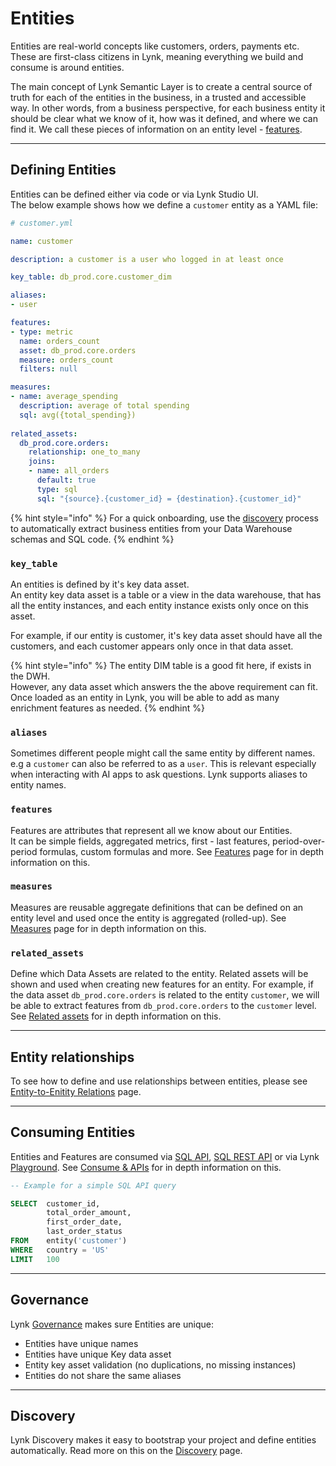 # Entities

Entities are real-world concepts like customers, orders, payments etc.\
These are first-class citizens in Lynk, meaning everything we build and consume is around entities.

The main concept of Lynk Semantic Layer is to create a central source of truth for each of the entities in the business, in a trusted and accessible way. In other words, from a business perspective, for each business entity it should be clear what we know of it, how was it defined, and where we can find it. We call these pieces of information on an entity level - [features](features/).

***

## Defining Entities

Entities can be defined either via code or via Lynk Studio UI.\
The below example shows how we define a `customer` entity as a YAML file:

```yaml
# customer.yml

name: customer

description: a customer is a user who logged in at least once

key_table: db_prod.core.customer_dim

aliases:
- user

features:
- type: metric
  name: orders_count
  asset: db_prod.core.orders
  measure: orders_count
  filters: null

measures:
- name: average_spending
  description: average of total spending
  sql: avg({total_spending})
  
related_assets:
  db_prod.core.orders:
    relationship: one_to_many
    joins:
    - name: all_orders
      default: true
      type: sql
      sql: "{source}.{customer_id} = {destination}.{customer_id}"

```

{% hint style="info" %}
For a quick onboarding, use the [discovery](entities.md#discovery) process to automatically extract business entities from your Data Warehouse schemas and SQL code.
{% endhint %}

### `key_table`

An entities is defined by it's key data asset.\
An entity key data asset is a table or a view in the data warehouse, that has all the entity instances, and each entity instance exists only once on this asset.

For example, if our entity is customer, it's key data asset should have all the customers, and each customer appears only once in that data asset.

{% hint style="info" %}
The entity DIM table is a good fit here, if exists in the DWH.\
However, any data asset which answers the the above requirement can fit. Once loaded as an entity in Lynk, you will be able to add as many enrichment features as needed.
{% endhint %}

### `aliases`

Sometimes different people might call the same entity by different names. e.g a `customer` can also be referred to as a `user`. This is relevant especially when interacting with AI apps to ask questions. Lynk supports aliases to entity names.

### `features`

Features are attributes that represent all we know about our Entities.\
It can be simple fields, aggregated metrics, first - last features, period-over-period formulas, custom formulas and more. See [Features](entities.md#features) page for in depth information on this.

### `measures`

Measures are reusable aggregate definitions that can be defined on an entity level and used once the entity is aggregated (rolled-up). See [Measures](measures.md) page for in depth information on this.

### `related_assets`

Define which Data Assets are related to the entity. Related assets will be shown and used when creating new features for an entity. For example, if the data asset `db_prod.core.orders` is related to the entity `customer`, we will be able to extract features from `db_prod.core.orders` to the `customer` level. See [Related assets](relationships/related-data-assets.md) for in depth information on this.

***

## Entity relationships

To see how to define and use relationships between entities, please see [Entity-to-Enitity Relations](relationships/related-entities.md) page.

***

## Consuming Entities

Entities and Features are consumed via [SQL API](../consume-and-apis/sql-api.md), [SQL REST API](../consume-and-apis/sql-rest-api.md) or via Lynk [Playground](entities/broken-reference/). See [Consume & APIs](../consume-and-apis/) for in depth information on this.

```sql
-- Example for a simple SQL API query

SELECT  customer_id,
        total_order_amount,
        first_order_date,
        last_order_status
FROM    entity('customer') 
WHERE   country = 'US'
LIMIT   100
```

***

## Governance

Lynk [Governance](../governance.md) makes sure Entities are unique:

* Entities have unique names
* Entities have unique Key data asset
* Entity key asset validation (no duplications, no missing instances)
* Entities do not share the same aliases

***

## Discovery

Lynk Discovery makes it easy to bootstrap your project and define entities automatically. Read more on this on the [Discovery](entities.md#discovery) page.
